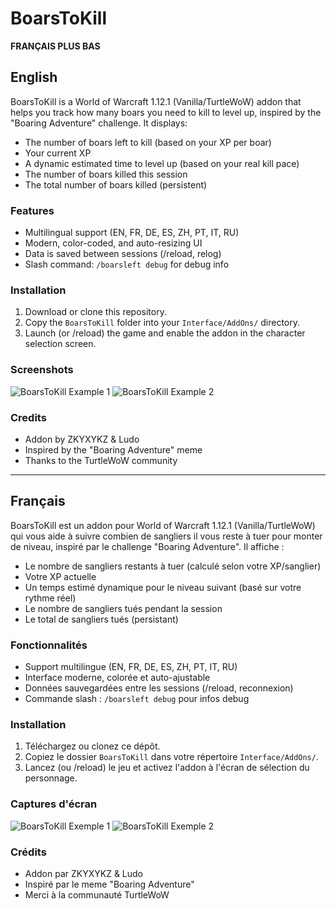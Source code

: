 # BoarsToKill

**FRANÇAIS PLUS BAS**

## English

BoarsToKill is a World of Warcraft 1.12.1 (Vanilla/TurtleWoW) addon that helps you track how many boars you need to kill to level up, inspired by the "Boaring Adventure" challenge. It displays:
- The number of boars left to kill (based on your XP per boar)
- Your current XP
- A dynamic estimated time to level up (based on your real kill pace)
- The number of boars killed this session
- The total number of boars killed (persistent)

### Features
- Multilingual support (EN, FR, DE, ES, ZH, PT, IT, RU)
- Modern, color-coded, and auto-resizing UI
- Data is saved between sessions (/reload, relog)
- Slash command: `/boarsleft debug` for debug info

### Installation
1. Download or clone this repository.
2. Copy the `BoarsToKill` folder into your `Interface/AddOns/` directory.
3. Launch (or /reload) the game and enable the addon in the character selection screen.

### Screenshots
![BoarsToKill Example 1](screenshots/boarstokill_1.png)
![BoarsToKill Example 2](screenshots/boarstokill_2.png)

### Credits
- Addon by ZKYXYKZ & Ludo
- Inspired by the "Boaring Adventure" meme
- Thanks to the TurtleWoW community

---

## Français

BoarsToKill est un addon pour World of Warcraft 1.12.1 (Vanilla/TurtleWoW) qui vous aide à suivre combien de sangliers il vous reste à tuer pour monter de niveau, inspiré par le challenge "Boaring Adventure". Il affiche :
- Le nombre de sangliers restants à tuer (calculé selon votre XP/sanglier)
- Votre XP actuelle
- Un temps estimé dynamique pour le niveau suivant (basé sur votre rythme réel)
- Le nombre de sangliers tués pendant la session
- Le total de sangliers tués (persistant)

### Fonctionnalités
- Support multilingue (EN, FR, DE, ES, ZH, PT, IT, RU)
- Interface moderne, colorée et auto-ajustable
- Données sauvegardées entre les sessions (/reload, reconnexion)
- Commande slash : `/boarsleft debug` pour infos debug

### Installation
1. Téléchargez ou clonez ce dépôt.
2. Copiez le dossier `BoarsToKill` dans votre répertoire `Interface/AddOns/`.
3. Lancez (ou /reload) le jeu et activez l'addon à l'écran de sélection du personnage.

### Captures d'écran
![BoarsToKill Exemple 1](screenshots/boarstokill_1.png)
![BoarsToKill Exemple 2](screenshots/boarstokill_2.png)

### Crédits
- Addon par ZKYXYKZ & Ludo
- Inspiré par le meme "Boaring Adventure"
- Merci à la communauté TurtleWoW
